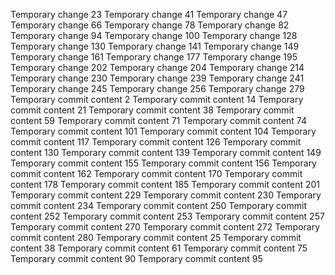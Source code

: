 Temporary change 23
Temporary change 41
Temporary change 47
Temporary change 66
Temporary change 78
Temporary change 82
Temporary change 94
Temporary change 100
Temporary change 128
Temporary change 130
Temporary change 141
Temporary change 149
Temporary change 161
Temporary change 177
Temporary change 195
Temporary change 202
Temporary change 204
Temporary change 214
Temporary change 230
Temporary change 239
Temporary change 241
Temporary change 245
Temporary change 256
Temporary change 279
Temporary commit content 2
Temporary commit content 14
Temporary commit content 21
Temporary commit content 38
Temporary commit content 59
Temporary commit content 71
Temporary commit content 74
Temporary commit content 101
Temporary commit content 104
Temporary commit content 117
Temporary commit content 126
Temporary commit content 130
Temporary commit content 139
Temporary commit content 149
Temporary commit content 155
Temporary commit content 156
Temporary commit content 162
Temporary commit content 170
Temporary commit content 178
Temporary commit content 185
Temporary commit content 201
Temporary commit content 229
Temporary commit content 230
Temporary commit content 234
Temporary commit content 250
Temporary commit content 252
Temporary commit content 253
Temporary commit content 257
Temporary commit content 270
Temporary commit content 272
Temporary commit content 280
Temporary commit content 25
Temporary commit content 38
Temporary commit content 61
Temporary commit content 75
Temporary commit content 90
Temporary commit content 95
